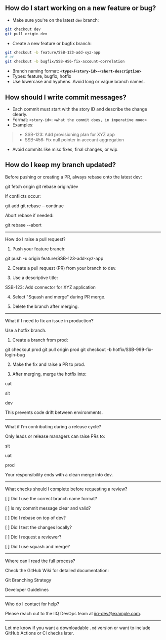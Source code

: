 ## How do I start working on a new feature or bug?

* Make sure you're on the latest `dev` branch:

```bash
git checkout dev
git pull origin dev
```

* Create a new feature or bugfix branch:

```bash
git checkout -b feature/SSB-123-add-xyz-app
# or
git checkout -b bugfix/SSB-456-fix-account-correlation
```
* Branch naming format: **`<type>`/`<story-id>`-`<short-description>`**
* Types: feature, bugfix, hotfix
* Use lowercase and hyphens. Avoid long or vague branch names.

## How should I write commit messages?

* Each commit must start with the story ID and describe the change clearly.
* Format: `<story-id>`: `<what the commit does, in imperative mood>`
* Examples:

> * SSB-123: Add provisioning plan for XYZ app
> * SSB-456: Fix null pointer in account aggregation

* Avoid commits like misc fixes, final changes, or wip.

## How do I keep my branch updated?

Before pushing or creating a PR, always rebase onto the latest dev:

git fetch origin
git rebase origin/dev

If conflicts occur:

git add <resolved-file>
git rebase --continue

Abort rebase if needed:

git rebase --abort


---

How do I raise a pull request?

1. Push your feature branch:



git push -u origin feature/SSB-123-add-xyz-app

2. Create a pull request (PR) from your branch to dev.


3. Use a descriptive title:



SSB-123: Add connector for XYZ application

4. Select "Squash and merge" during PR merge.


5. Delete the branch after merging.




---

What if I need to fix an issue in production?

Use a hotfix branch.

1. Create a branch from prod:



git checkout prod
git pull origin prod
git checkout -b hotfix/SSB-999-fix-login-bug

2. Make the fix and raise a PR to prod.


3. After merging, merge the hotfix into:

uat

sit

dev




This prevents code drift between environments.


---

What if I’m contributing during a release cycle?

Only leads or release managers can raise PRs to:

sit

uat

prod


Your responsibility ends with a clean merge into dev.


---

What checks should I complete before requesting a review?

[ ] Did I use the correct branch name format?

[ ] Is my commit message clear and valid?

[ ] Did I rebase on top of dev?

[ ] Did I test the changes locally?

[ ] Did I request a reviewer?

[ ] Did I use squash and merge?



---

Where can I read the full process?

Check the GitHub Wiki for detailed documentation:

Git Branching Strategy

Developer Guidelines



---

Who do I contact for help?

Please reach out to the IIQ DevOps team at iiq-dev@example.com.

---

Let me know if you want a downloadable `.md` version or want to include GitHub Actions or CI checks later.


